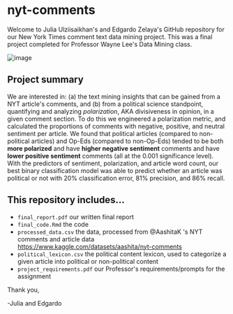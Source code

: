 # nyt-comments

Welcome to Julia Ulziisaikhan's and Edgardo Zelaya's GitHub repository for our New York Times comment text data mining project. This was a final project completed for Professor Wayne Lee's Data Mining class.

![image](https://static01.nyt.com/images/2017/10/27/reader-center/27comment-readers-13/27comment-readers-13-articleLarge.png?quality=75&auto=webp&disable=upscale)

## Project summary

We are interested in: (a) the text mining insights that can be gained from a NYT article's comments, and (b) from a political science standpoint, quantifying and analyzing _polarization_, AKA divisiveness in opinion, in a given comment section. To do this we engineered a polarization metric, and calculated the proportions of comments with negative, positive, and neutral sentiment per article. We found that political articles (compared to non-political articles) and Op-Eds (compared to non-Op-Eds) tended to be both **more polarized** and have **higher negative sentiment** comments and have **lower positive sentiment** comments (all at the 0.001 significance level). With the predictors of sentiment, polarization, and article word count,  our best binary classification model was able to predict whether an article was political or not with 20% classification error, 81% precision, and 86% recall. 

## This repository includes...

* `final_report.pdf` our written final report
* `final_code.Rmd` the code
* `processed_data.csv` the data, processed from @AashitaK 's NYT comments and article data https://www.kaggle.com/datasets/aashita/nyt-comments
* `political_lexicon.csv` the political content lexicon, used to categorize a given article into political or non-political content
* `project_requirements.pdf` our Professor's requirements/prompts for the assignment

Thank you,

-Julia and Edgardo
